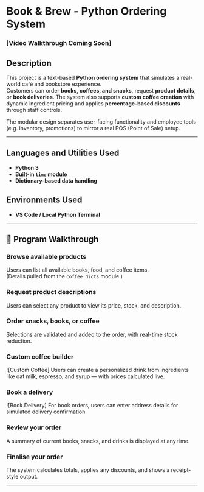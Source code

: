 #  Book & Brew - Python Ordering System

###  [Video Walkthrough Coming Soon]

##  Description
This project is a text-based **Python ordering system** that simulates a real-world café and bookstore experience.  
Customers can order **books, coffees, and snacks**, request **product details**, or **book deliveries**. The system also supports **custom coffee creation** with dynamic ingredient pricing and applies **percentage-based discounts** through staff controls.

The modular design separates user-facing functionality and employee tools (e.g. inventory, promotions) to mirror a real POS (Point of Sale) setup.

---

##  Languages and Utilities Used

- **Python 3**
- **Built-in `time` module**
- **Dictionary-based data handling**

##  Environments Used

- **VS Code / Local Python Terminal**

---

## 🧪 Program Walkthrough

###  Browse available products  
Users can list all available books, food, and coffee items.  
(Details pulled from the `coffee_dicts` module.)

###  Request product descriptions  
Users can select any product to view its price, stock, and description.

###  Order snacks, books, or coffee  
Selections are validated and added to the order, with real-time stock reduction.

###  Custom coffee builder  
![Custom Coffee]
Users can create a personalized drink from ingredients like oat milk, espresso, and syrup — with prices calculated live.

###  Book a delivery  
![Book Delivery]
For book orders, users can enter address details for simulated delivery confirmation.

###  Review your order  
A summary of current books, snacks, and drinks is displayed at any time.

### Finalise your order  
The system calculates totals, applies any discounts, and shows a receipt-style output.

---

<!-- Optional: Add terminal screenshots and highlight syntax styling here -->

